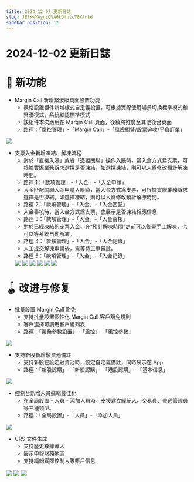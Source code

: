 ```yaml
---
title: 2024-12-02 更新日誌
slug: JEfKwYAyniQVA6kQfhlcT0Xfnkd
sidebar_position: 12
---
```



# 2024-12-02 更新日誌

# 🎉 新功能

- Margin Call 新增緊湊版頁面設置功能
    - 表格設置組件新增樣式自定義設置，可根據實際使用場景切換標準模式和緊湊模式，系統默認標準模式
    - 該組件本次應用在 Margin Call 頁面，後續將推廣至其他後台頁面
    - 路徑：「風控管理」-「Margin Call」-「風險預警/股票追收/平倉訂單」

<img src="/assets/V8wRb9S1Do88Dxx4C4fcX9OInrc.png" src-width="3346" src-height="1634" align="center"/>

- 支票入金新增凍結、解凍流程
    - 對於「直接入賬」或者「憑證關聯」操作入賬時，當入金方式爲支票，可根據實際業務訴求選擇是否凍結。如選擇凍結，則可以人爲修改預計解凍時間。
    - 路徑 1：「款項管理」-「入金」-「入金申請」
    - 入金匹配關聯入金申請入賬時，當入金方式爲支票，可根據實際業務訴求選擇是否凍結。如選擇凍結，則可以人爲修改預計解凍時間。
    - 路徑 2：「款項管理」-「入金」-「入金匹配」
    - 入金審核時，當入金方式爲支票，會展示是否凍結相應信息
    - 路徑 3：「款項管理」-「入金」-「入金審核」
    - 對於已經凍結的支票入金，在“預計解凍時間”之前可以後臺手工解凍，也可以等系統自動解凍。
    - 路徑 4：「款項管理」-「入金」-「入金記錄」
    - 人工提交解凍申請後，需等待工單審批。
    - 路徑 5：「款項管理」-「入金」-「入金記錄」
    <img src="/assets/CYMWb419BoYhEcxPCUzce47mnkd.png" src-width="2650" src-height="1368" align="center"/>
    <img src="/assets/DfLabFpeAoUq2Nx5mo0cEk5Zn2f.png" src-width="1886" src-height="1316" align="center"/>
    <img src="/assets/UVqdbA88iohr1BxrPm1c6Kxnnpc.png" src-width="2118" src-height="1554" align="center"/>
    <img src="/assets/L92Ab0thGoiV5OxAyIncIdUxnld.png" src-width="2144" src-height="1168" align="center"/>
    <img src="/assets/W3L7b8Igyo89mHx2bzocD8Oondb.png" src-width="2180" src-height="484" align="center"/>
    <img src="/assets/CdTSbm2choopu8xu6oVcRljSn3e.png" src-width="2120" src-height="610" align="center"/>

# 🪀 改进与修复

- 批量設置 Margin Call 豁免
    - 支持批量設置個性化 Margin Call 客戶豁免規則
    - 客戶選擇可調用客戶組列表
    - 路徑：「業務參數設置」-「風控」-「風控參數」

<img src="/assets/M4G3b9P3JoX2vjxxhLIc5RW2nng.png" src-width="3354" src-height="1638" align="center"/>

- 支持新股新增融資池備註
    - 支持新股在設定融資池時，設定自定義備註，同時展示在 App
    - 路徑：「新股認購」-「新股認購」-「港股認購」- 「基本信息」

<img src="/assets/QdotbZ6jqoPnG8xagW3cEmvMnxf.png" src-width="2346" src-height="1356" align="center"/>

- 控制台新增人員邏輯最佳化
    - 在全局設置 - 人員 - 添加人員時，支援建立經紀人、交易員、普通管理員等三種類型。
    - 路徑：「全局設置」-「人員」-「添加人員」

<img src="/assets/MzpjbCrwmoPAkXxHlKvcGf0EnDl.png" src-width="2234" src-height="1174" align="center"/>

- CRS 文件生成
    - 支持歷史數據導入
    - 展示申報財務地區
    - 支持編輯實際控制人等賬戶信息

<img src="/assets/KdfJbRpHQoLQ0bxOOWGcMftEnpf.png" src-width="3276" src-height="834" align="center"/>

<img src="/assets/G1X2brR0uoP89VxlsUCcgdiZnqg.png" src-width="3282" src-height="1696" align="center"/>

<img src="/assets/N25qbRnE5ozheqxIziscIYqtn8g.png" src-width="3320" src-height="1798" align="center"/>

